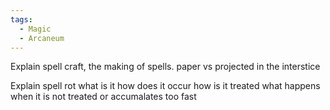 ```yaml
---
tags:
  - Magic
  - Arcaneum
---
```

Explain spell craft, the making of spells.
paper vs projected in the interstice

Explain spell rot
what is it
how does it occur
how is it treated
what happens when it is not treated or accumalates too fast
